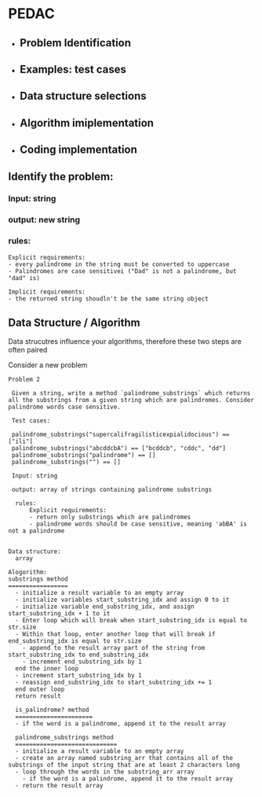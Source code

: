 # PEDAC
- ## Problem Identification
- ## Examples: test cases
- ## Data structure selections
- ## Algorithm imiplementation
- ## Coding implementation

## Identify the problem:

### Input: string

### output: new string

### rules:

    Explicit requirements:
    - every palindrome in the string must be converted to uppercase
    - Palindromes are case sensitivei ("Dad" is not a palindrome, but "dad" is)

    Implicit requirements:
    - the returned string shoudln't be the same string object


## Data Structure / Algorithm
Data strucutres influence your algorithms, therefore these two steps are often paired

Consider a new problem

```
Problem 2

 Given a string, write a method `palindrome_substrings` which returns all the substrings from a given string which are palindromes. Consider palindrome words case sensitive.

 Test cases:

 palindrome_substrings("supercalifragilisticexpialidocious") == ["ili"]
 palindrome_substrings("abcddcbA") == ["bcddcb", "cddc", "dd"]
 palindrome_substrings("palindrome") == []
 palindrome_substrings("") == []

 Input: string

 output: array of strings containing palindrome substrings
 
  rules: 
      Explicit requirements:
      - return only substrings which are palindromes
      - palindrome words should be case sensitive, meaning 'abBA' is not a palindrome


Data structure:
  array

Alogorithm:
substrings method
=================
  - initialize a result variable to an empty array
  - initialize variables start_substring_idx and assign 0 to it
  - initialize variable end_substring_idx, and assign start_substring_idx + 1 to it
  - Enter loop which will break when start_substring_idx is equal to str.size
  - Within that loop, enter another loop that will break if end_substring_idx is equal to str.size
    - append to the result array part of the string from start_substring_idx to end_substring_idx
    - increment end_substring_idx by 1
  end the inner loop
  - increment start_substring_idx by 1
  - reassign end_substring_idx to start_substring_idx += 1
  end outer loop
  return result
  
  is_palindrome? method
  ======================
  - if the word is a palindrome, append it to the result array

  palindrome_substrings method
  =============================
  - initialize a result variable to an empty array
  - create an array named substring_arr that contains all of the substrings of the input string that are at least 2 characters long
  - loop through the words in the substring_arr array
    - if the word is a palindrome, append it to the result array
  - return the result array
